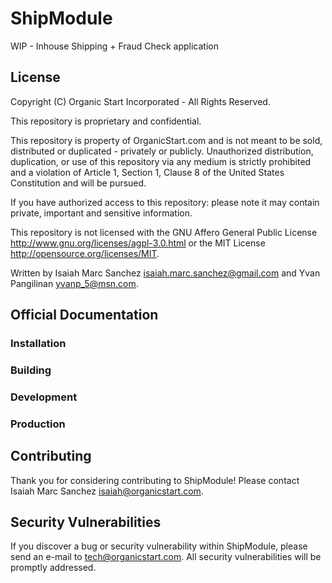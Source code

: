 # ShipModule

WIP - Inhouse Shipping + Fraud Check application

## License

Copyright (C) Organic Start Incorporated - All Rights Reserved.

This repository is proprietary and confidential.

This repository is property of OrganicStart.com and is not meant to be sold, distributed or duplicated - privately or publicly. Unauthorized distribution, duplication, or use of this repository via any medium is strictly prohibited and a violation of Article 1, Section 1, Clause 8 of the United States Constitution and will be pursued.

If you have authorized access to this repository: please note it may contain private, important and sensitive information.

This repository is not licensed with the GNU Affero General Public License <http://www.gnu.org/licenses/agpl-3.0.html> or the MIT License <http://opensource.org/licenses/MIT>.

Written by Isaiah Marc Sanchez <isaiah.marc.sanchez@gmail.com> and Yvan Pangilinan <yvanp_5@msn.com>.

## Official Documentation

### Installation

### Building

### Development

### Production

## Contributing

Thank you for considering contributing to ShipModule! Please contact Isaiah Marc Sanchez <isaiah@organicstart.com>.

## Security Vulnerabilities

If you discover a bug or security vulnerability within ShipModule, please send an e-mail to tech@organicstart.com. All security vulnerabilities will be promptly addressed.
